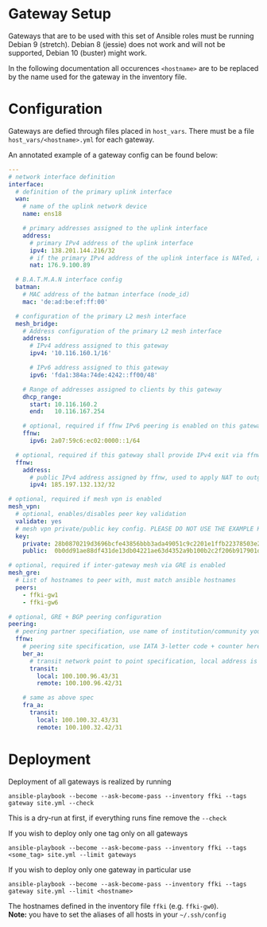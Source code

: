 Gateway Setup
=============

Gateways that are to be used with this set of Ansible roles must be running Debian 9 (stretch).
Debian 8 (jessie) does not work and will not be supported, Debian 10 (buster) might work.

In the following documentation all occurences ```<hostname>``` are to be replaced by the name used for the gateway in the inventory file.

# Configuration

Gateways are defied through files placed in ```host_vars```. There must be a file ```host_vars/<hostname>.yml``` for each gateway.

An annotated example of a gateway config can be found below:

```yml
---
# network interface definition
interface:
  # definition of the primary uplink interface
  wan:
    # name of the uplink network device
    name: ens18

    # primary addresses assigned to the uplink interface
    address:
      # primary IPv4 address of the uplink interface
      ipv4: 138.201.144.216/32
      # if the primary IPv4 address of the uplink interface is NATed, add external address of NAT here
      nat: 176.9.100.89

  # B.A.T.M.A.N interface config
  batman:
    # MAC address of the batman interface (node_id)
    mac: 'de:ad:be:ef:ff:00'

  # configuration of the primary L2 mesh interface
  mesh_bridge:
    # Address configuration of the primary L2 mesh interface
    address:
      # IPv4 address assigned to this gateway
      ipv4: '10.116.160.1/16'

      # IPv6 address assigned to this gateway
      ipv6: 'fda1:384a:74de:4242::ff00/48'

    # Range of addresses assigned to clients by this gateway
    dhcp_range:
      start: 10.116.160.2
      end:   10.116.167.254

    # optional, required if ffnw IPv6 peering is enabled on this gateway
    ffnw:
      ipv6: 2a07:59c6:ec02:0000::1/64

  # optional, required if this gateway shall provide IPv4 exit via ffnw
  ffnw:
    address:
      # public IPv4 address assigned by ffnw, used to apply NAT to outgoing traffic
      ipv4: 185.197.132.132/32

# optional, required if mesh vpn is enabled
mesh_vpn:
  # optional, enables/disables peer key validation
  validate: yes
  # mesh vpn private/public key config. PLEASE DO NOT USE THE EXAMPLE KEYS PROVIDED HERE! They are compromised.
  key:
    private: 28b0870219d3696bcfe43856bbb3ada49051c9c2201e1ffb22378503e2a8735b
    public:  0b0dd91ae88df431de13db04221ae63d4352a9b100b2c2f206b917901d83ffef

# optional, required if inter-gateway mesh via GRE is enabled
mesh_gre:
  # List of hostnames to peer with, must match ansible hostnames
  peers:
    - ffki-gw1
    - ffki-gw6

# optional, GRE + BGP peering configuration
peering:
  # peering partner specifiation, use name of institution/community you are peering with here
  ffnw:
    # peering site specification, use IATA 3-letter code + counter here (fra_a, fra_b, fra_c ...)
    ber_a:
      # transit network point to point specification, local address is assigned to local endpoint of GRE tunnel, remote address is used for BGP peering 
      transit:
        local: 100.100.96.43/31
        remote: 100.100.96.42/31

    # same as above spec
    fra_a:
      transit:
        local: 100.100.32.43/31
        remote: 100.100.32.42/31
```

# Deployment

Deployment of all gateways is realized by running 

    ansible-playbook --become --ask-become-pass --inventory ffki --tags gateway site.yml --check

This is a dry-run at first, if everything runs fine remove the `--check`

If you wish to deploy only one tag only on all gateways

    ansible-playbook --become --ask-become-pass --inventory ffki --tags <some_tag> site.yml --limit gateways

If you wish to deploy only one gateway in particular use 

    ansible-playbook --become --ask-become-pass --inventory ffki --tags gateway site.yml --limit <hostname>

The hostnames defined in the inventory file `ffki` (e.g. `ffki-gw0`).  
**Note:** you have to set the aliases of all hosts in your `~/.ssh/config`
	
